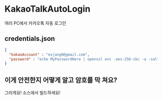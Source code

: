 # KakaoTalkAutoLogin

여러 PC에서 카카오톡 자동 로그인

## credentials.json

```json
{
  "kakaoAccount" : "exjang0@gmail.com",
  "password" : "echo MyPasswordHere | openssl enc -aes-256-cbc -a -salt -pass pass:kamikami -iter 100"
}
```

## 이게 안전한지 어떻게 알고 암호를 막 쳐요?

그러게요! 소스에서 빌드하세요!
